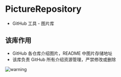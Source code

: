 # PictureRepository
- GitHub 工具 - 图片库

## 该库作用
- GitHub 各仓库介绍图片，README 中图片存储地址
- 该库负责 GitHub 所有介绍资源管理，严禁修改或删除

![warning](https://github.com/FishInWater-1999/PictureRepository/blob/master/warning.jpg)
